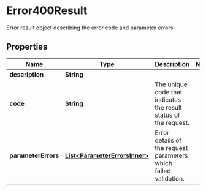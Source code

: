 

# Error400Result

Error result object describing the error code and parameter errors.

## Properties

| Name | Type | Description | Notes |
|------------ | ------------- | ------------- | -------------|
|**description** | **String** |  |  |
|**code** | **String** | The unique code that indicates the result status of the request. |  |
|**parameterErrors** | [**List&lt;ParameterErrorsInner&gt;**](ParameterErrorsInner.md) | Error details of the request parameters which failed validation. |  |



